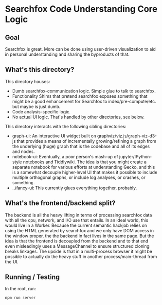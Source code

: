 # Searchfox Code Understanding Core Logic

## Goal

Searchfox is great.  More can be done using user-driven visualization to aid in
personal understanding and sharing the byproducts of that.

## What's this directory?

This directory houses:
- Dumb searchfox-communication logic.  Simple glue to talk to searchfox.
- Functionality Shims that pretend searchfox exposes something that might be a
  good enhancement for Searchfox to index/pre-compute/etc. but maybe is just
  dumb.
- Code analysis-specific logic.
- No actual UI logic.  That's handled by other directories, see below.

This directory interacts with the following sibling directories:
- graph-ui: An interactive UI widget built on graphviz/viz.js/graph-viz-d3-js
  that provides a means of incrementally growing/refining a graph from the
  underlying (huge) graph that is the codebase and all of its edges and nodes.
- notebook-ui: Eventually, a poor person's mash-up of jupyter/IPython-style
  notebooks and Tiddlywiki.  The idea is that you might create a separate
  notebook for various efforts at understanding Gecko, and this is a somewhat
  decouple higher-level UI that makes it possible to include multiple orthogonal
  graphs, or include log analyses, or crashes, or something.
- ../fancy-ui: This currently glues everything together, probably.

## What's the frontend/backend split?

The backend is all the heavy lifting in terms of processing searchfox data with
all the cpu, network, and I/O use that entails.  In an ideal world, this would
live in a Worker.  Because the current semantic hackjob relies on using the
HTML generated by searchfox and we only have DOM access in the window proper,
the the backend in fact lives in the same page.  But the idea is that the
frontend is decoupled from the backend and to that end even misleadingly uses
a MessageChannel to ensure structured cloning breaks linkages.  The upside is
that in a multi-process browser it might be possible to actually do the heavy
stuff in another process/main-thread from the UI.

## Running / Testing

In the root, run:

```
npm run server
```
